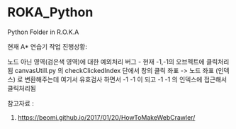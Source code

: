 # ROKA_Python
Python Folder in R.O.K.A

현재 A* 연습기 작업 진행상황:

노드 아닌 영역(검은색 영역)에 대한 예외처리 버그 - 현재 -1,-1의 오브젝트에 클릭처리됨
canvasUtill.py 의 checkClickedIndex 단에서 창의 클릭 좌표 -> 노드 좌표 (인덱스) 로 변환해주는데
여기서 유효검사 하면서 -1 -1 이 되고 -1 -1 의 인덱스에 접근해서 클릭처리됨

참고자료 :
1) https://beomi.github.io/2017/01/20/HowToMakeWebCrawler/

